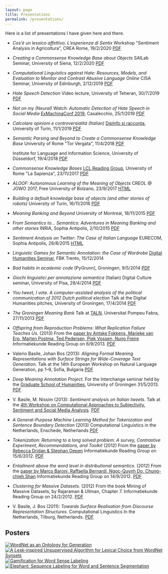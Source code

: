 ```yaml
---
layout: page
title: Presentations
permalink: /presentations/
---
```


Here is a list of presentations I have given here and there.

- *Cos’è un lessico affettivo. L’esperienza di Sentix*
  Workshop "Sentiment Analysis in Agricoltura", CREA Rome, 19/2/2020
  [PDF](crea2020.pdf)

- *Creating a Commonsense Knowledge Base about Objects*
  SAILab Seminar, University of Siena, 12/2/2020
  [PDF](SAILab2020.pdf)

- *Computational Linguistics against Hate: Resources, Models, and Evaluation to Monitor and Contrast Abusive Language Online*
  CISA Seminar, University of Edinburgh, 2/12/2019
  [PDF](cisa2019.pdf)

- *Hate Speech Detection*
  Video lecture, University of Teheran, 30/7/2019
  [PDF](teheran2019.pdf)

- *Not on my (Neural) Watch: Automatic Detection of Hate Speech in Social Media*
  [ExMachinaConf 2019](https://www.exmachinaconf.it/), Casalecchio, 25/1/2019
  [PDF](exmachinaconf2019.pdf)

- *Calcolare opinioni e controversialità (Italian)*
  [DipInfo si racconta](http://beta.di.unito.it/index.php/italiano/news/eventi/dipinfo-si-racconta-workshop-del-dipartimento-di-informatica), University of Turin, 11/1/2019
  [PDF](dipinfo2019.pdf)

- *Semantic Parsing and Beyond to Create a Commonsense Knowledge Base*
  University of Rome "Tor Vergata", 11/4/2018
  [PDF](tv2018.pdf)
  
  Institute for Language and Information Science, University of Düsseldorf, 19/4/2018
  [PDF](dusseldorf2018.pdf)

- *Commonsense Knowledge Bases*
  [LCL Reading Group](http://wwwusers.di.uniroma1.it/~basile/readinggroup/), University of Rome "La Sapienza", 23/11/2017
  [PDF](commonsensekb.pdf)

- *ALOOF: Autonomous Learning of the Meaning of Objects*
  CREOL @ JOWO 2017, Free University of Bolzano, 23/9/2017
  [HTML](ALOOF/)

- *Building a default knowledge base of objects (and other stories of robots)*
  University of Turin, 16/11/2016
  [PDF](Unito2016.pdf)

- *Meaning Banking and Beyond*
  University of Montreal, 18/11/2015
  [PDF](MeaningBankingAndBeyond.pdf)

- *From Semantics to... Semantics: Adventures in Meaning Banking and other stories*
  INRIA, Sophia Antipolis, 2/10/2015
  [PDF](Wimmics2015.pdf)

- *Sentiment Analysis on Twitter: The Case of Italian Language*
  EURECOM, Sophia Antipolis, 28/8/2015
  [HTML](EURECOM2015/)

- *Linguistic Games for Semantic Annotation: the Case of Wordrobe*
  [Digital Humanities Seminar](https://dh.fbk.eu/events/LinguisticGamesSeminar), FBK Trento, 15/12/2014

- *Bad habits in academic code*
  [PyGrunn], Groningen, 9/5/2014
  [PDF](badhabits.pdf)

- *Giochi linguistici per annotazione semantica* (Italian)
  Digital Culture seminar, University of Pisa, 28/4/2014
  [PDF](wordrobe_unipi.pdf)

- *You tweet, I vote. A computer-assisted analysis of the political
  communication of 2012 Dutch political election*
  Talk at the Digital Humanities pitches,
  University of Groningen, 17/4/2014
  [PDF](YouTweetIVote.pdf)

- *The Groningen Meaning Bank*
  Talk at <a href="http://taln.upf.edu/">TALN</a>,
  Universitat Pompeu Fabra, 27/11/2013
  [PDF](GMB.pdf)

- *Offspring from Reproduction Problems: What Replication Failure Teaches Us.* (2013)
  From the <a href="http://aclweb.org/anthology/P/P13/P13-1166.pdf">
  paper by Antske Fokkens, Marieke van Erp, Marten Postma, Ted Pedersen, Piek Vossen, Nuno Freire</a>
  Informatiekunde Reading Group on 6/9/2013.
  [PDF](reproducibility.pdf)

- Valerio Basile, Johan Bos (2013):
  *Aligning Formal Meaning Representations with Surface Strings for Wide-Coverage Text Generation.*
  Talk at the 14th European Workshop on Natural Language Generation, pp 1&ndash;9, Sofia, Bulgaria
  [PDF](ENLG2013.pdf)

- *Deep Meaning Annotation Project.*
  For the Interchange seminar held by the <a href="http://www.rug.nl/research/gradschool-humanities/">
  Graduate School of Humanities</a>, University of Groningen 31/5/2013.
  [PDF](interchange.pdf)

- V. Basile, M. Nissim (2013):
  *Sentiment analysis on Italian tweets*.
  Talk at the <a href="http://optima.jrc.it/wassa2013/">
  4th Workshop on Computational Approaches to Subjectivity,
  Sentiment and Social Media Analysis</a>.
  [PDF](twita_slides.pdf)


- *A General-Purpose Machine Learning Method for
Tokenization and Sentence Boundary Detection* (2013)
  Computational Linguistics in the Netherlands, Enschede, Netherlands
  [PDF](CLIN2013.pdf)

- *Tokenization: Returning to a long solved problem:
  A survey, Contrastive Experiment, Recommendations, and Toolkit* (2012)
  From the <a href="http://aclweb.org/anthology-new/P/P12/P12-2074.pdf">
  paper by Rebecca Dridan &amp; Stephan Oepen</a>
  Informatiekunde Reading Group on 15/6/2012.
  [PDF](rg_tokenization.pdf)

- *Entailment above the word level in distributional semantics.* (2012)
  From the <a href="http://aclweb.org/anthology-new/E/E12/E12-1004.pdf">
  paper by Marco Baroni, Raffaella Bernardi, Ngoc-Quynh Do, Chung-chieh Shan</a>
  Informatiekunde Reading Group on 14/9/2012.
  [PDF](E12-1004.pdf)

- *Clustering for Massive Datasets.* (2012)
  From the book Mining of Massive Datasets, by Rajaraman &amp; Ullman, Chapter 7.
  Informatiekunde Reading Group on 24/2/2012.
  [PDF](Clustering.pdf)

- V. Basile, J. Bos (2011):
   *Towards Surface Realisation from Discourse Representation Structures*.
  Computational Linguistics In the Netherlands, Tilburg, Netherlands.
  [PDF](CLIN2012.pdf)

Posters
-------

[![WordNet as an Ontology for Generation](posters/WebNLG2015.png)](posters/WebNLG2015.pdf)
[![A Lesk-inspired Unsupervised Algorithm for Lexical Choice from WordNet Synsets](posters/CLiC-it.png)](posters/CLiC-it.pdf)
[![Gamification for Word Sense Labeling](posters/senses.png)](posters/senses.pdf)
[![Elephant: Sequence Labeling for Word and Sentence Segmentation](posters/elephant.png)](posters/elephant.pdf)


